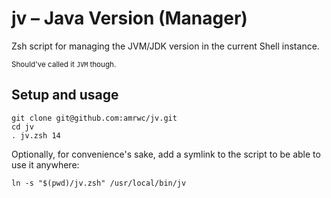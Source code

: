 # jv – Java Version (Manager)

Zsh script for managing the JVM/JDK version in the current Shell instance.

<sup>Should've called it `JVM` though.</sup>

## Setup and usage

```console
git clone git@github.com:amrwc/jv.git
cd jv
. jv.zsh 14
```

Optionally, for convenience's sake, add a symlink to the script to be able to
use it anywhere:

```console
ln -s "$(pwd)/jv.zsh" /usr/local/bin/jv
```
